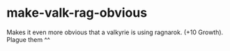 # make-valk-rag-obvious

Makes it even more obvious that a valkyrie is using ragnarok. (+10 Growth). Plague them ^^
